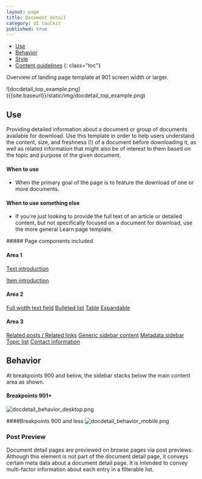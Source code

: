 ```yaml
---
layout: page
title: Document detail
category: UI toolkit
published: true
---
```



- [Use](#use)
- [Behavior](#behavior)
- [Style](#style)
- [Content guidelines](#content-guidelines)
 {: class="toc"}

<p>Overview of landing page template at 901 screen width or larger.</p>

<div class="content-50 content-first">
![docdetail_top_example.png]({{site.baseurl}}/static/img/docdetail_top_example.png)
</div>

<h2 id="use">Use</h2>

<div class="content-67 content-first">
<p>Providing detailed information about a document or group of documents available for download. Use this template in order to help users understand the content, size, and freshness (!) of a document before downloading it, as well as related information that might also be of interest to them based on the topic and purpose of the given document.</p>

#### When to use
* When the primary goal of the page is to feature the download of one or more documents.  

#### When to use something else
* If you're just looking to provide the full text of an article or detailed content, but not specifically focused on a document for download, use the more general Learn page template.
</div>

<div class="content-33 content-last">
##### Page components included

#### Area 1

[Text introduction]()

[Item introduction]()


#### Area 2

[Full width text field]()
[Bulleted list]()
[Table]()
[Expandable]()

#### Area 3

[Related posts / Related links]()
[Generic sidebar content]()
[Metadata sidebar]()
[Topic list]()
[Contact information]()
</div>

<h2 id="behavior">Behavior</h2>

<p>At breakpoints 900 and below, the sidebar stacks below the main content area as shown. </p>

<div class="content-67 content-first">

#### Breakpoints 901+
![docdetail_behavior_desktop.png]({{site.baseurl}}/static/img/docdetail_behavior_desktop.png)
</div>

<div class="content-33 content-last">

####Breakpoints 900 and less
![docdetail_behavior_mobile.png]({{site.baseurl}}/static/img/docdetail_behavior_mobile.png)
</div>

### Post Preview

<p>Document detail pages are previewed on browse pages via post previews. Although this element is not part of the document detail page, it conveys certain meta data about a document detail page.  It is intended to convey multi-factor information about each entry in a filterable list.</p>



